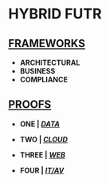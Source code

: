 # HYBRID FUTR 

## [FRAMEWORKS](https://github.com/jfremzrai/hybrid-futr/tree/main/FRAMEWORKS)

- **ARCHITECTURAL**
- **BUSINESS**
- **COMPLIANCE**


## [PROOFS](https://github.com/jfremzrai/hybrid-futr/tree/main/PROOFS)

- **ONE | [*DATA*](https://github.com/jfremzrai/hybrid-futr/tree/main/PROOFS/ONE)**

- **TWO | [*CLOUD*](https://github.com/jfremzrai/hybrid-futr/tree/main/PROOFS/TWO)**

- **THREE | [*WEB*](https://github.com/jfremzrai/hybrid-futr/tree/main/PROOFS/THREE)**

- **FOUR | [*IT/AV*](https://github.com/jfremzrai/hybrid-futr/tree/main/PROOFS/FOUR)**
